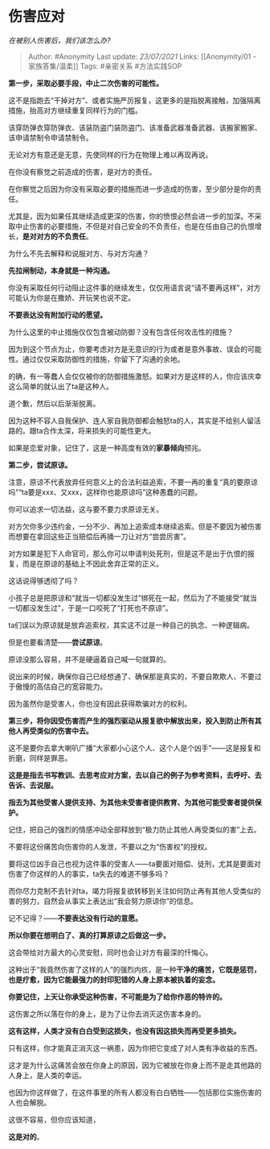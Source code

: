 # 伤害应对
*在被别人伤害后，我们该怎么办?*

> Author: #Anonymity
Last update: *23/07/2021* 
Links: [[Anonymity/01 - 家族答集/温柔]]
Tags:  #亲密关系 #方法实践SOP  

**第一步，采取必要手段，中止二次伤害的可能性。**

这不是指跑去“干掉对方”、或者实施严厉报复，这更多的是指脱离接触，加强隔离措施，抬高对方继续重复同样行为的门槛。

该穿防弹衣穿防弹衣、该装防盗门装防盗门、该准备武器准备武器、该搬家搬家、该申请禁制令申请禁制令。

无论对方有意还是无意，先使同样的行为在物理上难以再现再说。

在你没有察觉之前造成的伤害，是对方的责任。

在你察觉之后因为你没有采取必要的措施而进一步造成的伤害，至少部分是你的责任。

尤其是，因为如果任其继续造成更深的伤害，你的愤恨必然会进一步的加深。不采取中止伤害的必要措施，不但是对自己安全的不负责任，也是在任由自己的仇恨增长，**是对对方的不负责任**。

为什么不先去解释和说服对方、与对方沟通？

**先拉闸制动，本身就是一种沟通。**

你没有采取任何行动阻止这件事的继续发生，仅仅用语言说“请不要再这样”，对方可能认为你是在撒娇、开玩笑也说不定。

**不要表达没有附加行动的愿望。**

为什么这里的中止措施仅仅包含被动防御？没有包含任何攻击性的措施？

因为到这个节点为止，你要考虑对方是无意识的行为或者是意外事故、误会的可能性。通过仅仅采取防御性的措施，你留下了沟通的余地。

的确，有一等蠢人会仅仅被你的防御措施激怒。如果对方是这样的人，你应该庆幸这么简单的就认出了ta是这种人。

道个歉，然后以后渐渐脱离。

因为这种不容人自我保护、连人家自我防御都会触怒ta的人，其实是不给别人留活路的。跟ta合作太深，将来损失的可能性更大。

如果是恋爱对象，记住了，这是一种高度有效的**家暴倾向**预兆。

**第二步，尝试原谅。**

注意，原谅不代表放弃任何意义上的合法利益追索，不要一再的重复“真的要原谅吗”“ta要是xxx、又xxx，这样你也能原谅吗”这种愚蠢的问题。

你可以追求一切法益，这与要不要力求原谅无关。

对方欠你多少违约金，一分不少、再加上追索成本继续追索。但是不要因为被伤害而想要在拿回这些正当赔偿后再捅一刀让对方“尝尝厉害”。

对方如果是犯下人命官司，那么你可以申请判处死刑，但是这不是出于仇恨的报复，而是在原谅的基础上不因此舍弃正常的正义。

这话说得够透彻了吗？

小孩子总是把原谅和“就当一切都没发生过”绑死在一起，然后为了不能接受“就当一切都没发生过”，于是一口咬死了“打死也不原谅”。

ta们误以为原谅就是放弃追索权，其实这不过是一种自己的执念、一种逻辑病。

但是也要看清楚——**尝试原谅**。

原谅没那么容易，并不是硬逼着自己喊一句就算的。

说出来的时候，确保你自己已经想通了、确保那是真实的，不要自欺欺人、不要过于傲慢的高估自己的宽容能力。

因为虽然你是受害人，你也没有因此获得欺骗对方的权利。

**第三步，将你因受伤害而产生的强烈驱动从报复欲中解放出来，投入到防止所有其他人再受类似的伤害中去。**

这不是要你去拿大喇叭广播“大家都小心这个人、这个人是个凶手”——这是报复和折磨，同样是罪恶。

**这是是指去书写教训、去思考应对方案，去以自己的例子为参考资料，去呼吁、去告诉、去说服。**

**指去为其他受害人提供支持、为其他未受害者提供教育、为其他可能受害者提供保护。**

记住，把自己的强烈的情感冲动全部释放到“极力防止其他人再受类似的害”上去。

不要将这份痛苦向伤害你的人发泄，不要以之为“伤害权”的授权。

要将这位凶手自己也视为这件事的受害人——ta要面对赔偿、徒刑，尤其是要面对伤害了你这样的人的事实，ta失去的难道不够多吗？

而你尽力克制不去针对ta，竭力将报复欲转移到关注如何防止再有其他人受类似的害的努力，自然会从事实上表达出“我会努力原谅你”的信息。

记不记得？——**不要表达没有行动的意愿。**

**所以你要在想明白了、真的打算原谅之后做这一步。**

这会带给对方最大的心灵安慰，同时也会让对方有最深的忏悔心。

这种出于“我竟然伤害了这样的人”的强烈内疚，是一种**干净的痛苦，它既是惩罚，也是疗愈，因为它能最强力的封印犯错的人身上原本被执着的妄念。**

  


**你要记住，上天让你承受这种伤害，不可能是为了给你作恶的特许的。**

这伤害之所以落在你的身上，是为了让你去消灭这伤害本身的。

**这有这样，人类才没有白白受到这损失，也没有因这损失而再受更多损失。**

只有这样，你才能真正消灭这一祸患，因为你把它变成了对人类有净收益的东西。

这才是为什么这痛苦会放在你身上的原因，因为它被放在你身上而不是走其他路的人身上，是人类的幸运。

也因为你这样做了，在这件事里的所有人都没有白白牺牲——包括那位实施伤害的人也会解脱。

这很不容易，但你应该知道，

**这是对的**。



